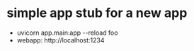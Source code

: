 # simple app stub for a new app

* uvicorn app.main:app --reload foo
* webapp: http://localhost:1234
